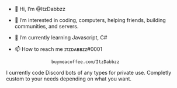 - 👋 Hi, I’m @ItzDabbzz
- 👀 I’m interested in coding, computers, helping friends, building communities, and servers.
- 🌱 I’m currently learning Javascript, C#
- 📫 How to reach me ɪᴛᴢᴅᴀʙʙᴢᴢ#0001

                    buymeacoffee.com/ItzDabbzz                

I currently code Discord bots of any types for private use. Completly custom to your needs depending on what you want.
